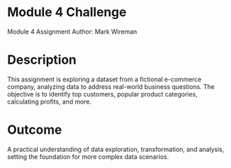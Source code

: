 # Module 4 Challenge
Module 4 Assignment
Author: Mark Wireman

# Description
This assignment is exploring a dataset from a fictional e-commerce company, analyzing data to address real-world business questions. The objective is to identify top customers, popular product categories, calculating profits, and more. 

# Outcome
A practical understanding of data exploration, transformation, and analysis, setting the foundation for more complex data scenarios.


